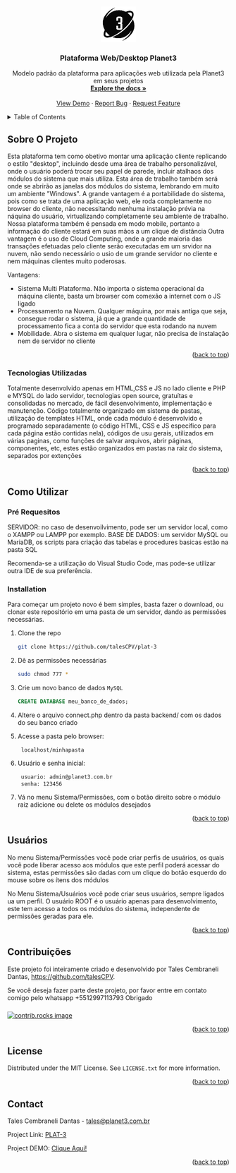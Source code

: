<a id="readme-top"></a>

<!-- PROJECT SHIELDS 

[![Contributors][contributors-shield]][contributors-url]
[![Forks][forks-shield]][forks-url]
[![Stargazers][stars-shield]][stars-url]
[![Issues][issues-shield]][issues-url]
[![MIT License][license-shield]][license-url]
[![LinkedIn][linkedin-shield]][linkedin-url]
-->


<!-- PROJECT LOGO -->
<br />
<div align="center">
  <a href="assets/icons/icon.png">
    <img src="assets/icons/icon.png" alt="Logo" width="80" height="80">
  </a>

  <h3 align="center">Plataforma Web/Desktop Planet3</h3>

  <p align="center">
    Modelo padrão da plataforma para aplicações web utilizada pela Planet3 em seus projetos
    <br />
    <a href="#"><strong>Explore the docs »</strong></a>
    <br />
    <br />
    <a href="https://planet3.com.br/modelo/index.html?user=visitante@planet3.com.br&pass=123456" target="_black">View Demo</a>
    ·
    <a href="#">Report Bug</a>
    ·
    <a href="#">Request Feature</a>
  </p>
</div>



<!-- TABLE OF CONTENTS -->
<details>
  <summary>Table of Contents</summary>
  <ol>
    <li>
      <a href="#about-the-project">Sobre o Projeto</a>
      <ul>
        <li><a href="#built-with">Built With</a></li>
      </ul>
    </li>
    <li>
      <a href="#getting-started">Getting Started</a>
      <ul>
        <li><a href="#prerequisites">Prerequisites</a></li>
        <li><a href="#installation">Installation</a></li>
      </ul>
    </li>
    <li><a href="#usage">Usage</a></li>
    <li><a href="#roadmap">Roadmap</a></li>
    <li><a href="#contributing">Contributing</a></li>
    <li><a href="#license">License</a></li>
    <li><a href="#contact">Contact</a></li>
    <li><a href="#acknowledgments">Acknowledgments</a></li>
  </ol>
</details>



<!-- ABOUT THE PROJECT -->
## Sobre O Projeto

<!-- [![Product Name Screen Shot][product-screenshot]](https://example.com) -->

Esta plataforma tem como obetivo montar uma aplicação cliente replicando o estilo "desktop", incluindo desde uma área de trabalho personalizável, onde o usuário poderá trocar seu papel de parede, incluir atalhaos dos módulos do sistema que mais utiliza. Esta área de trabalho também será onde se abrirão as janelas dos módulos do sistema, lembrando em muito um ambiente "Windows". A grande vantagem é a portabilidade do sistema, pois como se trata de uma aplicação web, ele roda completamente no browser do cliente, não necessitando nenhuma instalação prévia na náquina do usuário, virtualizando completamente seu ambiente de trabalho.
Nossa plataforma também é pensada em modo mobile, portanto a informação do cliente estará em suas mãos a um clique de distância
Outra vantagem é o uso de Cloud Computing, onde a grande maioria das transações efetuadas pelo cliente serão executadas em um srvidor na nuvem, não sendo necessário o usio de um grande servidor no cliente e nem máquinas clientes muito poderosas.

Vantagens:
* Sistema Multi Plataforma. Não importa o sistema operacional da máquina cliente, basta um browser com comexão a internet com o JS ligado
* Processamento na Nuvem. Qualquer máquina, por mais antiga que seja, consegue rodar o sistema, já que a grande quantidade de processamento fica a conta do servidor que esta rodando na nuvem
* Mobilidade. Abra o sistema em qualquer lugar, não precisa de instalação nem de servidor no cliente


<p align="right">(<a href="#readme-top">back to top</a>)</p>



### Tecnologias Utilizadas

Totalmente desenvolvido apenas em HTML,CSS e JS no lado cliente e PHP e MYSQL do lado servidor, tecnologias open source, gratuítas e consolidadas no mercado, de fácil desenvolvimento, implementação e manutenção.
Código totalmente organizado em sistema de pastas, utilização de templates HTML, onde cada módulo é desenvolvido e programado separadamente (o código HTML, CSS e JS específico para cada página estão contidas nela), códigos de usu gerais, utilizados em várias paginas, como funções de salvar arquivos, abrir páginas, componentes, etc, estes estão organizados em pastas na raiz do sistema, separados por extenções


<p align="right">(<a href="#readme-top">back to top</a>)</p>



<!-- GETTING STARTED -->
## Como Utilizar


### Pré Requesitos

SERVIDOR: no caso de desenvoilvimento, pode ser um servidor local, como o XAMPP ou LAMPP por exemplo.
BASE DE DADOS: um servidor MySQL ou MariaDB, os scripts para criação das tabelas e procedures basicas estão na pasta SQL

Recomenda-se a utilização do Visual Studio Code, mas pode-se utilizar outra IDE de sua preferência.


### Installation

Para começar um projeto novo é bem simples, basta fazer o download, ou clonar este repositório em uma pasta de um servidor, dando as permissões necessárias.

1. Clone the repo
   ```sh
   git clone https://github.com/talesCPV/plat-3
   ```
2. Dê as permissões necessárias
   ```sh
   sudo chmod 777 *
   ```
3. Crie um novo banco de dados  `MySQL`
   ```sql
   CREATE DATABASE meu_banco_de_dados;
   ```
4. Altere o arquivo connect.php dentro da pasta backend/ com os dados do seu banco criado

5. Acesse a pasta pelo browser:
   ```
    localhost/minhapasta
   ```
6. Usuário e senha inicial:
   ```
    usuario: admin@planet3.com.br
    senha: 123456   
    ```

7. Vá no menu Sistema/Permissões, com o botão direito sobre o módulo raiz adicione ou delete os módulos desejados


<p align="right">(<a href="#readme-top">back to top</a>)</p>



<!-- USAGE EXAMPLES -->
## Usuários

No menu Sistema/Permissões você pode criar perfis de usuários, os quais você pode liberar acesso aos módulos que este perfil poderá acessar do sistema, estas permissões são dadas com um clique do botão esquerdo do mouse sobre os ítens dos módulos

No Menu Sistema/Usuários você pode criar seus usuários, sempre ligados ua um perfil. O usuário ROOT é o usuário apenas para desenvolvimento, este tem acesso a todos os módulos do sistema, independente de permissões geradas para ele.

<p align="right">(<a href="#readme-top">back to top</a>)</p>



<!-- ROADMAP 
## Roadmap

- [x] Add Changelog
- [x] Add back to top links
- [ ] Add Additional Templates w/ Examples
- [ ] Add "components" document to easily copy & paste sections of the readme
- [ ] Multi-language Support
    - [ ] Chinese
    - [ ] Spanish

See the [open issues](https://github.com/othneildrew/Best-README-Template/issues) for a full list of proposed features (and known issues).

<p align="right">(<a href="#readme-top">back to top</a>)</p>

-->

<!-- CONTRIBUTING -->
## Contribuições

Este projeto foi inteiramente criado e desenvolvido por Tales Cembraneli Dantas, https://github.com/talesCPV.

Se você deseja fazer parte deste projeto, por favor entre em contato comigo pelo whatsapp +5512997113793
Obrigado



### 

<a href="https://github.com/talesCPV">

  <img src="https://avatars.githubusercontent.com/u/11446319?v=4" alt="contrib.rocks image" />
</a>

<p align="right">(<a href="#readme-top">back to top</a>)</p>



<!-- LICENSE -->
## License

Distributed under the MIT License. See `LICENSE.txt` for more information.

<p align="right">(<a href="#readme-top">back to top</a>)</p>



<!-- CONTACT -->
## Contact

Tales Cembraneli Dantas - tales@planet3.com.br

Project Link: <a href="https://github.com/talesCPV/plat-3">PLAT-3</a>

Project DEMO: <a href="https://planet3.com.br/modelo/index.html?user=visitante@planet3.com.br&pass=123456">Clique Aqui!</a> 


<p align="right">(<a href="#readme-top">back to top</a>)</p>



<!-- ACKNOWLEDGMENTS 
## Acknowledgments

Use this space to list resources you find helpful and would like to give credit to. I've included a few of my favorites to kick things off!

* [Choose an Open Source License](https://choosealicense.com)
* [GitHub Emoji Cheat Sheet](https://www.webpagefx.com/tools/emoji-cheat-sheet)
* [Malven's Flexbox Cheatsheet](https://flexbox.malven.co/)
* [Malven's Grid Cheatsheet](https://grid.malven.co/)
* [Img Shields](https://shields.io)
* [GitHub Pages](https://pages.github.com)
* [Font Awesome](https://fontawesome.com)
* [React Icons](https://react-icons.github.io/react-icons/search)

<p align="right">(<a href="#readme-top">back to top</a>)</p>

-->

<!-- MARKDOWN LINKS & IMAGES -->
<!-- https://www.markdownguide.org/basic-syntax/#reference-style-links -->
[contributors-shield]: https://img.shields.io/github/contributors/othneildrew/Best-README-Template.svg?style=for-the-badge
[contributors-url]: https://github.com/othneildrew/Best-README-Template/graphs/contributors
[forks-shield]: https://img.shields.io/github/forks/othneildrew/Best-README-Template.svg?style=for-the-badge
[forks-url]: https://github.com/othneildrew/Best-README-Template/network/members
[stars-shield]: https://img.shields.io/github/stars/othneildrew/Best-README-Template.svg?style=for-the-badge
[stars-url]: https://github.com/othneildrew/Best-README-Template/stargazers
[issues-shield]: https://img.shields.io/github/issues/othneildrew/Best-README-Template.svg?style=for-the-badge
[issues-url]: https://github.com/othneildrew/Best-README-Template/issues
[license-shield]: https://img.shields.io/github/license/othneildrew/Best-README-Template.svg?style=for-the-badge
[license-url]: https://github.com/othneildrew/Best-README-Template/blob/master/LICENSE.txt
[linkedin-shield]: https://img.shields.io/badge/-LinkedIn-black.svg?style=for-the-badge&logo=linkedin&colorB=555
[linkedin-url]: https://linkedin.com/in/othneildrew
[product-screenshot]: images/screenshot.png
[Next.js]: https://img.shields.io/badge/next.js-000000?style=for-the-badge&logo=nextdotjs&logoColor=white
[Next-url]: https://nextjs.org/
[React.js]: https://img.shields.io/badge/React-20232A?style=for-the-badge&logo=react&logoColor=61DAFB
[React-url]: https://reactjs.org/
[Vue.js]: https://img.shields.io/badge/Vue.js-35495E?style=for-the-badge&logo=vuedotjs&logoColor=4FC08D
[Vue-url]: https://vuejs.org/
[Angular.io]: https://img.shields.io/badge/Angular-DD0031?style=for-the-badge&logo=angular&logoColor=white
[Angular-url]: https://angular.io/
[Svelte.dev]: https://img.shields.io/badge/Svelte-4A4A55?style=for-the-badge&logo=svelte&logoColor=FF3E00
[Svelte-url]: https://svelte.dev/
[Laravel.com]: https://img.shields.io/badge/Laravel-FF2D20?style=for-the-badge&logo=laravel&logoColor=white
[Laravel-url]: https://laravel.com
[Bootstrap.com]: https://img.shields.io/badge/Bootstrap-563D7C?style=for-the-badge&logo=bootstrap&logoColor=white
[Bootstrap-url]: https://getbootstrap.com
[JQuery.com]: https://img.shields.io/badge/jQuery-0769AD?style=for-the-badge&logo=jquery&logoColor=white
[JQuery-url]: https://jquery.com 
